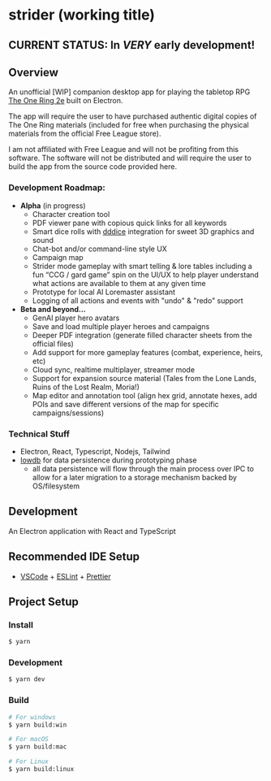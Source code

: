 # strider (working title)

## CURRENT STATUS: In _VERY_ early development!

## Overview

An unofficial \[WIP\] companion desktop app for playing the tabletop RPG [The One Ring 2e](https://freeleaguepublishing.com/shop/the-one-ring/) built on Electron.

The app will require the user to have purchased authentic digital copies of The One Ring materials (included for free when purchasing the physical materials from the official Free League store).

I am not affiliated with Free League and will not be profiting from this software. The software will not be distributed and will require the user to build the app from the source code provided here.

### Development Roadmap:

- **Alpha** (in progress)
  - Character creation tool
  - PDF viewer pane with copious quick links for all keywords
  - Smart dice rolls with [dddice](https://dddice.com/product/HSX-0001) integration for sweet 3D graphics and sound
  - Chat-bot and/or command-line style UX
  - Campaign map
  - Strider mode gameplay with smart telling & lore tables including a fun “CCG / gard game” spin on the UI/UX to help player understand what actions are available to them at any given time
  - Prototype for local AI Loremaster assistant
  - Logging of all actions and events with "undo" & "redo" support
- **Beta and beyond...**
  - GenAI player hero avatars
  - Save and load multiple player heroes and campaigns
  - Deeper PDF integration (generate filled character sheets from the official files)
  - Add support for more gameplay features (combat, experience, heirs, etc)
  - Cloud sync, realtime multiplayer, streamer mode
  - Support for expansion source material (Tales from the Lone Lands, Ruins of the Lost Realm, Moria!)
  - Map editor and annotation tool (align hex grid, annotate hexes, add POIs and save different versions of the map for specific campaigns/sessions)

### Technical Stuff

- Electron, React, Typescript, Nodejs, Tailwind
- [lowdb](https://github.com/typicode/lowdb) for data persistence during prototyping phase
  - all data persistence will flow through the main process over IPC to allow for a later migration to a storage mechanism backed by OS/filesystem

## Development

An Electron application with React and TypeScript

## Recommended IDE Setup

- [VSCode](https://code.visualstudio.com/) + [ESLint](https://marketplace.visualstudio.com/items?itemName=dbaeumer.vscode-eslint) + [Prettier](https://marketplace.visualstudio.com/items?itemName=esbenp.prettier-vscode)

## Project Setup

### Install

```bash
$ yarn
```

### Development

```bash
$ yarn dev
```

### Build

```bash
# For windows
$ yarn build:win

# For macOS
$ yarn build:mac

# For Linux
$ yarn build:linux
```
